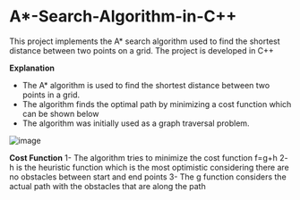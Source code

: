 # A*-Search-Algorithm-in-C++
This project implements the A* search algorithm used to find the shortest distance between two points on a grid. The project is developed in C++

**Explanation**

- The A* algorithm is used to find the shortest distance between two points in a grid. 
- The algorithm finds the optimal path by minimizing a cost function which can be shown below
- The algorithm was initially used as a graph traversal problem. 

![image](https://user-images.githubusercontent.com/69100847/178153244-fcc9db49-c9e4-4f70-8186-58ba29f44e3e.png)


**Cost Function**
1- The algorithm tries to minimize the cost function f=g+h
2- h is the heuristic function which is the most optimistic considering there are no obstacles between start and end points
3- The g function considers the actual path with the obstacles that are along the path



